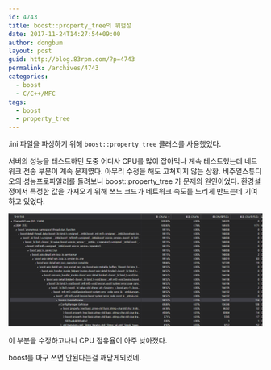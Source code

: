 ```yaml
---
id: 4743
title: boost::property_tree의 위험성
date: 2017-11-24T14:27:54+09:00
author: dongbum
layout: post
guid: http://blog.83rpm.com/?p=4743
permalink: /archives/4743
categories:
  - boost
  - C/C++/MFC
tags:
  - boost
  - property_tree
---
```

.ini 파일을 파싱하기 위해 `boost::property_tree` 클래스를 사용했었다.

서버의 성능을 테스트하던 도중 어디사 CPU를 많이 잡아먹나 계속 테스트했는데 네트워크 전송 부분이 계속 문제였다. 아무리 수정을 해도 고쳐지지 않는 상황. 비주얼스튜디오의 성능프로파일러를 돌려보니 boost::property_tree 가 문제의 원인이었다. 환경설정에서 특정한 값을 가져오기 위해 쓰느 코드가 네트워크 속도를 느리게 만드는데 기여하고 있었다.

![](/assets/images/boost-property-tree-error.png)

이 부분을 수정하고나니 CPU 점유율이 아주 낮아졌다.

boost를 마구 쓰면 안된다는걸 깨닫게되었네.
